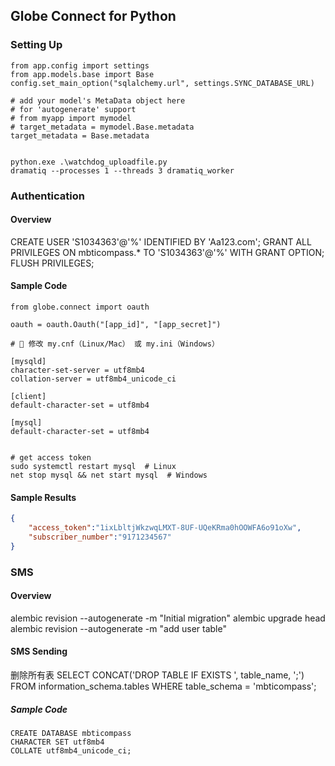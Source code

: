 
## Globe Connect for Python

### Setting Up

```
from app.config import settings
from app.models.base import Base
config.set_main_option("sqlalchemy.url", settings.SYNC_DATABASE_URL)

# add your model's MetaData object here
# for 'autogenerate' support
# from myapp import mymodel
# target_metadata = mymodel.Base.metadata
target_metadata = Base.metadata


python.exe .\watchdog_uploadfile.py
dramatiq --processes 1 --threads 3 dramatiq_worker 
```

### Authentication

#### Overview
CREATE USER 'S1034363'@'%' IDENTIFIED BY 'Aa123.com';
GRANT ALL PRIVILEGES ON mbticompass.* TO 'S1034363'@'%' WITH GRANT OPTION;
FLUSH PRIVILEGES;

#### Sample Code

```
from globe.connect import oauth

oauth = oauth.Oauth("[app_id]", "[app_secret]")

# 📌 修改 my.cnf（Linux/Mac） 或 my.ini（Windows）

[mysqld]
character-set-server = utf8mb4
collation-server = utf8mb4_unicode_ci

[client]
default-character-set = utf8mb4

[mysql]
default-character-set = utf8mb4


# get access token
sudo systemctl restart mysql  # Linux
net stop mysql && net start mysql  # Windows
```

#### Sample Results

```json
{
    "access_token":"1ixLbltjWkzwqLMXT-8UF-UQeKRma0hOOWFA6o91oXw",
    "subscriber_number":"9171234567"
}
```

### SMS

#### Overview

alembic revision --autogenerate -m "Initial migration"
alembic upgrade head
alembic revision --autogenerate -m "add user table"

#### SMS Sending
删除所有表
SELECT CONCAT('DROP TABLE IF EXISTS ', table_name, ';') 
FROM information_schema.tables 
WHERE table_schema = 'mbticompass';

##### Sample Code

```
CREATE DATABASE mbticompass 
CHARACTER SET utf8mb4 
COLLATE utf8mb4_unicode_ci;
```
